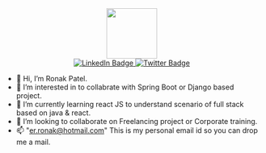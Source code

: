 

<div id="header" align="center">
  <img src="https://media.giphy.com/media/M9gbBd9nbDrOTu1Mqx/giphy.gif" width="100"/>
</div>
<div id="badges" align = "center">
  <a href="https://www.linkedin.com/in/ronak-patel-63663613a/">
    <img src="https://img.shields.io/badge/LinkedIn-blue?style=for-the-badge&logo=linkedin&logoColor=white" alt="LinkedIn Badge"/>
  </a>
  <!--<a href="your-youtube-URL">
    <img src="https://img.shields.io/badge/YouTube-red?style=for-the-badge&logo=youtube&logoColor=white" alt="Youtube Badge"/>
  </a>-->
  <a href="https://twitter.com/Ronak_28286">
    <img src="https://img.shields.io/badge/Twitter-blue?style=for-the-badge&logo=twitter&logoColor=white" alt="Twitter Badge"/>
  </a>
</div>

<div id="badges" align="center">
  <img src="https://komarev.com/ghpvc/?username=pRonak86&style=flat-square&color=blue" alt=""/>
</div>


- 👋 Hi, I’m Ronak Patel.                   
- 👀 I’m interested in to collabrate with Spring Boot or Django based project.
- 🌱 I’m currently learning react JS to understand scenario of full stack based on java & react.
- 💞️ I’m looking to collaborate on Freelancing project or Corporate training.
- 📫 "er.ronak@hotmail.com"  This is my personal email id so you can drop me a mail.



<!---
pRonak86/pRonak86 is a ✨ special ✨ repository because its `README.md` (this file) appears on your GitHub profile.
You can click the Preview link to take a look at your changes.
--->
